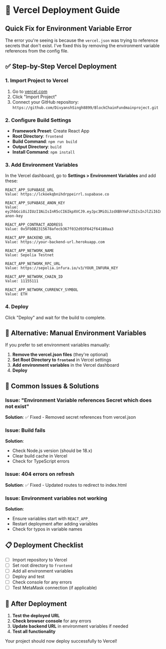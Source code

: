 # 🚀 Vercel Deployment Guide

## Quick Fix for Environment Variable Error

The error you're seeing is because the `vercel.json` was trying to reference secrets that don't exist. I've fixed this by removing the environment variable references from the config file.

## ✅ Step-by-Step Vercel Deployment

### 1. **Import Project to Vercel**
1. Go to [vercel.com](https://vercel.com)
2. Click "Import Project"
3. Connect your GitHub repository: `https://github.com/DivyanshSingh8899/BlockChainFundmainproject.git`

### 2. **Configure Build Settings**
- **Framework Preset**: Create React App
- **Root Directory**: `frontend`
- **Build Command**: `npm run build`
- **Output Directory**: `build`
- **Install Command**: `npm install`

### 3. **Add Environment Variables**
In the Vercel dashboard, go to **Settings > Environment Variables** and add these:

```
REACT_APP_SUPABASE_URL
Value: https://lckoekqbnihdrppeirrl.supabase.co

REACT_APP_SUPABASE_ANON_KEY
Value: eyJhbGciOiJIUzI1NiIsInR5cCI6IkpXVCJ9.eyJpc3MiOiJzdXBhYmFzZSIsInJlZiI6Imxjb2tla3FibmloZHJwcGVpcnJsIiwicm9sZSI6ImFub24iLCJpYXQiOjE3MzY2NzQ4MDAsImV4cCI6MjA1MjI1MDgwMH0.example-anon-key

REACT_APP_CONTRACT_ADDRESS
Value: 0x5FbDB2315678afecb367f032d93F642f64180aa3

REACT_APP_BACKEND_URL
Value: https://your-backend-url.herokuapp.com

REACT_APP_NETWORK_NAME
Value: Sepolia Testnet

REACT_APP_NETWORK_RPC_URL
Value: https://sepolia.infura.io/v3/YOUR_INFURA_KEY

REACT_APP_NETWORK_CHAIN_ID
Value: 11155111

REACT_APP_NETWORK_CURRENCY_SYMBOL
Value: ETH
```

### 4. **Deploy**
Click "Deploy" and wait for the build to complete.

## 🔧 Alternative: Manual Environment Variables

If you prefer to set environment variables manually:

1. **Remove the vercel.json files** (they're optional)
2. **Set Root Directory to `frontend`** in Vercel settings
3. **Add environment variables** in the Vercel dashboard
4. **Deploy**

## 🚨 Common Issues & Solutions

### Issue: "Environment Variable references Secret which does not exist"
**Solution**: ✅ Fixed - Removed secret references from vercel.json

### Issue: Build fails
**Solution**: 
- Check Node.js version (should be 18.x)
- Clear build cache in Vercel
- Check for TypeScript errors

### Issue: 404 errors on refresh
**Solution**: ✅ Fixed - Updated routes to redirect to index.html

### Issue: Environment variables not working
**Solution**:
- Ensure variables start with `REACT_APP_`
- Restart deployment after adding variables
- Check for typos in variable names

## 📋 Deployment Checklist

- [ ] Import repository to Vercel
- [ ] Set root directory to `frontend`
- [ ] Add all environment variables
- [ ] Deploy and test
- [ ] Check console for any errors
- [ ] Test MetaMask connection (if applicable)

## 🔗 After Deployment

1. **Test the deployed URL**
2. **Check browser console** for any errors
3. **Update backend URL** in environment variables if needed
4. **Test all functionality**

Your project should now deploy successfully to Vercel!
